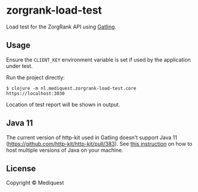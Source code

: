 # zorgrank-load-test

Load test for the ZorgRank API using [Gatling](https://www.gatling.io).

## Usage

Ensure the `CLIENT_KEY` environment variable is set if used by the application under test.

Run the project directly:

    $ clojure -m nl.mediquest.zorgrank-load-test.core https://localhost:3030

Location of test report will be shown in output.

## Java 11

The current version of http-kit used in Gatling doesn't support Java 11 (https://github.com/http-kit/http-kit/pull/383). See [this instruction](https://www.digitalocean.com/community/tutorials/how-to-install-java-with-apt-on-ubuntu-18-04) on how to host multiple versions of Java on your machine.

## License

Copyright © Mediquest
